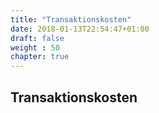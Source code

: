 ```yaml
---
title: "Transaktionskosten"
date: 2018-01-13T22:54:47+01:00
draft: false
weight : 50
chapter: true
---
```

## Transaktionskosten
